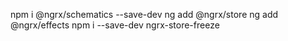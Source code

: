 npm i @ngrx/schematics --save-dev
ng add @ngrx/store
ng add @ngrx/effects
npm i --save-dev ngrx-store-freeze


